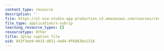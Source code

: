 ```yaml
---
content_type: resource
description: ''
file: https://ol-ocw-studio-app-production.s3.amazonaws.com/courses/res-ll-005-mathematics-of-big-data-and-machine-learning-january-iap-2020/843f3ee90433d8114a840f6d63be1318_zNGKX-4PRsk.srt
file_type: application/x-subrip
learning_resource_types: []
resourcetype: Other
title: 3play caption file
uid: 843f3ee9-0433-d811-4a84-0f6d63be1318
---
```

